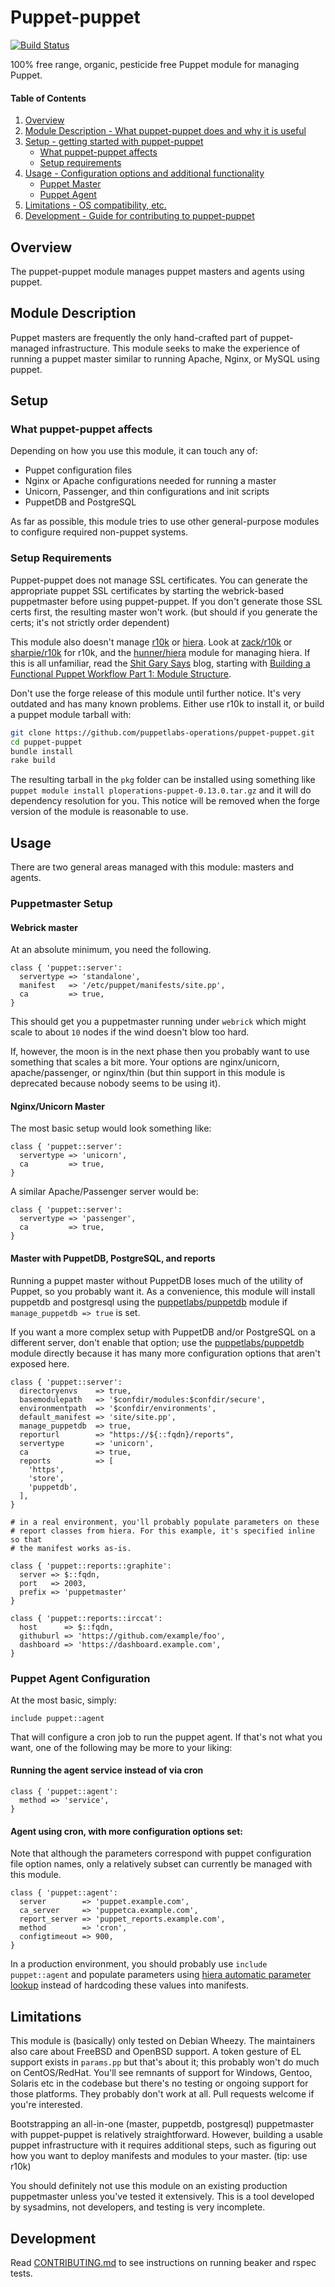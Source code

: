 # Puppet-puppet
[![Build Status](https://travis-ci.org/puppetlabs-operations/puppet-puppet.svg?branch=master)](https://travis-ci.org/puppetlabs-operations/puppet-puppet)

100% free range, organic, pesticide free Puppet module for managing Puppet.

#### Table of Contents

1. [Overview](#overview)
2. [Module Description - What puppet-puppet does and why it is useful](#module-description)
3. [Setup - getting started with puppet-puppet](#setup)
    * [What puppet-puppet affects](#what-puppet-puppet-affects)
    * [Setup requirements](#setup-requirements)
4. [Usage - Configuration options and additional functionality](#usage)
    * [Puppet Master](#puppetmaster-setup)
    * [Puppet Agent](#puppet-agent-configuration)
5. [Limitations - OS compatibility, etc.](#limitations)
6. [Development - Guide for contributing to puppet-puppet](#development)

## Overview

The puppet-puppet module manages puppet masters and agents using puppet.

## Module Description

Puppet masters are frequently the only hand-crafted part of puppet-managed
infrastructure. This module seeks to make the experience of running a puppet
master similar to running Apache, Nginx, or MySQL using puppet.

## Setup

### What puppet-puppet affects

Depending on how you use this module, it can touch any of:
* Puppet configuration files
* Nginx or Apache configurations needed for running a master
* Unicorn, Passenger, and thin configurations and init scripts
* PuppetDB and PostgreSQL

As far as possible, this module tries to use other general-purpose modules to
configure required non-puppet systems.

### Setup Requirements

Puppet-puppet does not manage SSL certificates. You can generate the
appropriate puppet SSL certificates by starting the webrick-based puppetmaster
before using puppet-puppet. If you don't generate those SSL certs first, the
resulting master won't work. (but should if you generate the certs; it's not
strictly order dependent)

This module also doesn't manage [r10k][r10k] or [hiera][hiera-docs].
Look at [zack/r10k][zack-r10k] or [sharpie/r10k][sharpie-r10k] for r10k, and
the [hunner/hiera][hunner-hiera] module for managing hiera. If this is all
unfamiliar, read the [Shit Gary Says](http://garylarizza.com/) blog, starting
with [Building a Functional Puppet Workflow Part 1: Module Structure][sgs-1].

Don't use the forge release of this module until further notice. It's very
outdated and has many known problems. Either use r10k to install it, or build
a puppet module tarball with:

```bash
git clone https://github.com/puppetlabs-operations/puppet-puppet.git
cd puppet-puppet
bundle install
rake build
```

The resulting tarball in the `pkg` folder can be installed using something like
`puppet module install ploperations-puppet-0.13.0.tar.gz` and it will do
dependency resolution for you. This notice will be removed when the forge
version of the module is reasonable to use.

## Usage
There are two general areas managed with this module: masters and agents.

### Puppetmaster Setup
#### Webrick master

At an absolute minimum, you need the following.

```puppet
class { 'puppet::server':
  servertype => 'standalone',
  manifest   => '/etc/puppet/manifests/site.pp',
  ca         => true,
}
```

This should get you a puppetmaster running under `webrick` which might scale to
about `10` nodes if the wind doesn't blow too hard.

If, however, the moon is in the next phase then you probably want to use
something that scales a bit more. Your options are nginx/unicorn,
apache/passenger, or nginx/thin (but thin support in this module is deprecated
because nobody seems to be using it).

#### Nginx/Unicorn Master
The most basic setup would look something like:
```puppet
class { 'puppet::server':
  servertype => 'unicorn',
  ca         => true,
}
```

A similar Apache/Passenger server would be:
```puppet
class { 'puppet::server':
  servertype => 'passenger',
  ca         => true,
}
```

#### Master with PuppetDB, PostgreSQL, and reports
Running a puppet master without PuppetDB loses much of the utility of Puppet,
so you probably want it. As a convenience, this module will install puppetdb
and postgresql using the [puppetlabs/puppetdb][puppetlabs-puppetdb] module if
`manage_puppetdb => true` is set.

If you want a more complex setup with PuppetDB and/or PostgreSQL on a different
server, don't enable that option; use the 
[puppetlabs/puppetdb][puppetlabs-puppetdb] module directly because it has many
more configuration options that aren't exposed here.

```puppet
class { 'puppet::server':
  directoryenvs    => true,
  basemodulepath   => '$confdir/modules:$confdir/secure',
  environmentpath  => '$confdir/environments',
  default_manifest => 'site/site.pp',
  manage_puppetdb  => true,
  reporturl        => "https://${::fqdn}/reports",
  servertype       => 'unicorn',
  ca               => true,
  reports          => [
    'https',
    'store',
    'puppetdb',
  ],
}

# in a real environment, you'll probably populate parameters on these
# report classes from hiera. For this example, it's specified inline so that
# the manifest works as-is.

class { 'puppet::reports::graphite':
  server => $::fqdn,
  port   => 2003,
  prefix => 'puppetmaster'
}

class { 'puppet::reports::irccat':
  host      => $::fqdn,
  githuburl => 'https://github.com/example/foo',
  dashboard => 'https://dashboard.example.com',
}
```


### Puppet Agent Configuration
At the most basic, simply:
```puppet
include puppet::agent
```

That will configure a cron job to run the puppet agent. If that's not what you
want, one of the following may be more to your liking:

#### Running the agent service instead of via cron
```puppet
class { 'puppet::agent':
  method => 'service',
}
```

#### Agent using cron, with more configuration options set:
Note that although the parameters correspond with puppet configuration file
option names, only a relatively subset can currently be managed with this
module.

```puppet
class { 'puppet::agent':
  server        => 'puppet.example.com',
  ca_server     => 'puppetca.example.com',
  report_server => 'puppet_reports.example.com',
  method        => 'cron',
  configtimeout => 900,
}
```

In a production environment, you should probably use `include puppet::agent`
and populate parameters using [hiera automatic parameter lookup][hiera-lookup]
instead of hardcoding these values into manifests.

## Limitations

This module is (basically) only tested on Debian Wheezy. The maintainers also
care about FreeBSD and OpenBSD support. A token gesture of EL support exists in
`params.pp` but that's about it; this probably won't do much on CentOS/RedHat.
You'll see remnants of support for Windows, Gentoo, Solaris etc in the codebase
but there's no testing or ongoing support for those platforms. They probably
don't work at all. Pull requests welcome if you're interested.

Bootstrapping an all-in-one (master, puppetdb, postgresql) puppetmaster with
puppet-puppet is relatively straightforward. However, building a usable puppet
infrastructure with it requires additional steps, such as figuring out how you
want to deploy manifests and modules to your master. (tip: use r10k)

You should definitely not use this module on an existing production
puppetmaster unless you've tested it extensively. This is a tool developed by
sysadmins, not developers, and testing is very incomplete.

## Development

Read [CONTRIBUTING.md](CONTRIBUTING.md) to see instructions on running beaker 
and rspec tests.

  [puppetlabs-puppetdb]: https://github.com/puppetlabs/puppet-puppetdb
  [puppetlabs-apache]: https://github.com/puppetlabs/puppetlabs-apache
  [jfryman-nginx]: https://github.com/jfryman/puppet-nginx
  [r10k]: https://github.com/adrienthebo/r10k
  [hiera-lookup]: https://docs.puppetlabs.com/hiera/1/puppet.html#automatic-parameter-lookup
  [hiera-docs]: https://docs.puppetlabs.com/hiera/1/
  [zack-r10k]: https://forge.puppetlabs.com/zack/r10k
  [sharpie-r10k]: https://github.com/Sharpie/puppet-r10k
  [sgs-1]: http://garylarizza.com/blog/2014/02/17/puppet-workflow-part-1/
  [hunner-hiera]: https://github.com/hunner/puppet-hiera
